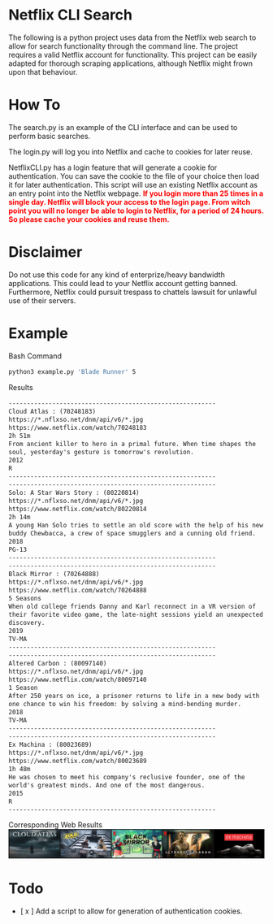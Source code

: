 # Netflix CLI Search

The following is a python project uses data from the Netflix web search to allow for search functionality through the command line. The project requires a valid Netflix account for functionality. This project can be easily adapted for thorough scraping applications, although Netflix might frown upon that behaviour. 

# How To
The search.py is an example of the CLI interface and can be used to perform basic searches.

The login.py will log you into Netflix and cache to cookies for later reuse.

NetflixCLI.py has a login feature that will generate a cookie for authentication. You can save the cookie to the file of your choice then load it for later authentication. This script will use an existing Netflix account as an entry point into the Netflix webpage. 
<span style="color:red"> **If you login more than 25 times in a single day. Netflix will block your access to the login page. From witch point you will no longer be able to login to Netflix, for a period of 24 hours. So please cache your cookies and reuse them.** </span>

# Disclaimer
Do not use this code for any kind of enterprize/heavy bandwidth applications. This could lead to your Netflix account getting banned. Furthermore, Netflix could pursuit trespass to chattels lawsuit for unlawful use of their servers.

# Example
Bash Command
```bash
python3 example.py 'Blade Runner' 5
```
Results
```
---------------------------------------------------------
Cloud Atlas : (70248183)
https://*.nflxso.net/dnm/api/v6/*.jpg
https://www.netflix.com/watch/70248183
2h 51m
From ancient killer to hero in a primal future. When time shapes the soul, yesterday's gesture is tomorrow's revolution.
2012
R
---------------------------------------------------------
---------------------------------------------------------
Solo: A Star Wars Story : (80220814)
https://*.nflxso.net/dnm/api/v6/*.jpg
https://www.netflix.com/watch/80220814
2h 14m
A young Han Solo tries to settle an old score with the help of his new buddy Chewbacca, a crew of space smugglers and a cunning old friend.
2018
PG-13
---------------------------------------------------------
---------------------------------------------------------
Black Mirror : (70264888)
https://*.nflxso.net/dnm/api/v6/*.jpg
https://www.netflix.com/watch/70264888
5 Seasons
When old college friends Danny and Karl reconnect in a VR version of their favorite video game, the late-night sessions yield an unexpected discovery.
2019
TV-MA
---------------------------------------------------------
---------------------------------------------------------
Altered Carbon : (80097140)
https://*.nflxso.net/dnm/api/v6/*.jpg
https://www.netflix.com/watch/80097140
1 Season
After 250 years on ice, a prisoner returns to life in a new body with one chance to win his freedom: by solving a mind-bending murder.
2018
TV-MA
---------------------------------------------------------
---------------------------------------------------------
Ex Machina : (80023689)
https://*.nflxso.net/dnm/api/v6/*.jpg
https://www.netflix.com/watch/80023689
1h 48m
He was chosen to meet his company's reclusive founder, one of the world's greatest minds. And one of the most dangerous.
2015
R
---------------------------------------------------------
```
Corresponding Web Results
![alt text]( /images/ss.png )

# Todo
- [ x ] Add a script to allow for generation of authentication cookies.